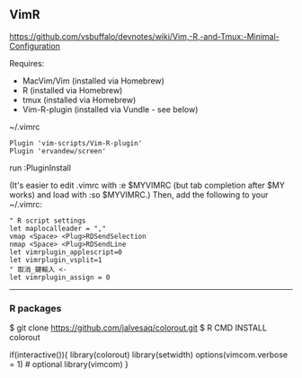 ## VimR
https://github.com/vsbuffalo/devnotes/wiki/Vim,-R,-and-Tmux:-Minimal-Configuration

Requires:

- MacVim/Vim (installed via Homebrew)
- R (installed via Homebrew)
- tmux (installed via Homebrew)
- Vim-R-plugin (installed via Vundle - see below)

~/.vimrc
```
Plugin 'vim-scripts/Vim-R-plugin'
Plugin 'ervandew/screen'
```

run :PluginInstall

(It's easier to edit .vimrc with :e $MYVIMRC (but tab completion after $MY works) and load with :so $MYVIMRC.)
Then, add the following to your ~/.vimrc:

```
" R script settings
let maplocalleader = ","
vmap <Space> <Plug>RDSendSelection
nmap <Space> <Plug>RDSendLine
let vimrplugin_applescript=0
let vimrplugin_vsplit=1
" 取消_鍵輸入 <-
let vimrplugin_assign = 0
```

----------------------------------------

### R packages

$ git clone https://github.com/jalvesaq/colorout.git
$ R CMD INSTALL colorout

if(interactive()){
    library(colorout)
    library(setwidth)
    options(vimcom.verbose = 1) # optional
    library(vimcom)
}

